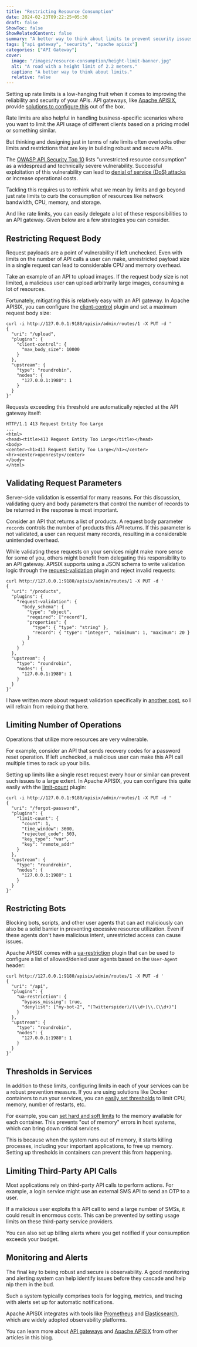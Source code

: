 ```yaml
---
title: "Restricting Resource Consumption"
date: 2024-02-23T09:22:25+05:30
draft: false
ShowToc: false
ShowRelatedContent: false
summary: "A better way to think about limits to prevent security issues from resource starvation."
tags: ["api gateway", "security", "apache apisix"]
categories: ["API Gateway"]
cover:
  image: "/images/resource-consumption/height-limit-banner.jpg"
  alt: "A road with a height limit of 2.2 meters."
  caption: "A better way to think about limits."
  relative: false
---
```


Setting up rate limits is a low-hanging fruit when it comes to improving the reliability and security of your APIs. API gateways, like [Apache APISIX](https://apisix.apache.org/), provide [solutions to configure this](https://apisix.apache.org/docs/apisix/plugins/limit-req/) out of the box.

Rate limits are also helpful in handling business-specific scenarios where you want to limit the API usage of different clients based on a pricing model or something similar.

But thinking and designing just in terms of rate limits often overlooks other limits and restrictions that are key in building robust and secure APIs.

The [OWASP API Security Top 10](https://owasp.org/API-Security/editions/2023/en/0x00-header/) lists "unrestricted resource consumption" as a widespread and technically severe vulnerability. Successful exploitation of this vulnerability can lead to [denial of service (DoS) attacks](https://en.wikipedia.org/wiki/Denial-of-service_attack) or increase operational costs.

Tackling this requires us to rethink what we mean by limits and go beyond just rate limits to curb the consumption of resources like network bandwidth, CPU, memory, and storage.

And like rate limits, you can easily delegate a lot of these responsibilities to an API gateway. Given below are a few strategies you can consider.

## Restricting Request Body

Request payloads are a point of vulnerability if left unchecked. Even with limits on the number of API calls a user can make, unrestricted payload size in a single request can lead to considerable CPU and memory overhead.

Take an example of an API to upload images. If the request body size is not limited, a malicious user can upload arbitrarily large images, consuming a lot of resources.

Fortunately, mitigating this is relatively easy with an API gateway. In Apache APISIX, you can configure the [client-control](https://apisix.apache.org/docs/apisix/plugins/client-control/) plugin and set a maximum request body size:

```shell
curl -i http://127.0.0.1:9180/apisix/admin/routes/1 -X PUT -d '
{
  "uri": "/upload",
  "plugins": {
    "client-control": {
      "max_body_size": 10000
    }
  },
  "upstream": {
    "type": "roundrobin",
    "nodes": {
      "127.0.0.1:1980": 1
    }
  }
}'
```

Requests exceeding this threshold are automatically rejected at the API gateway itself:

```shell
HTTP/1.1 413 Request Entity Too Large
...
<html>
<head><title>413 Request Entity Too Large</title></head>
<body>
<center><h1>413 Request Entity Too Large</h1></center>
<hr><center>openresty</center>
</body>
</html>
```

## Validating Request Parameters

Server-side validation is essential for many reasons. For this discussion, validating query and body parameters that control the number of records to be returned in the response is most important.

Consider an API that returns a list of products. A request body parameter `records` controls the number of products this API returns. If this parameter is not validated, a user can request many records, resulting in a considerable unintended overhead.

While validating these requests on your services might make more sense for some of you, others might benefit from delegating this responsibility to an API gateway. APISIX supports using a JSON schema to write validation logic through the [request-validation](https://apisix.apache.org/docs/apisix/plugins/request-validation/) plugin and reject invalid requests:

```shell
curl http://127.0.0.1:9180/apisix/admin/routes/1 -X PUT -d '
{
  "uri": "/products",
  "plugins": {
    "request-validation": {
      "body_schema": {
        "type": "object",
        "required": ["record"],
        "properties": {
          "type": { "type": "string" },
          "record": { "type": "integer", "minimum": 1, "maximum": 20 }
        }
      }
    }
  },
  "upstream": {
    "type": "roundrobin",
    "nodes": {
      "127.0.0.1:1980": 1
    }
  }
}'
```

I have written more about request validation specifically in [another post](/posts/request-validation/), so I will refrain from redoing that here.

## Limiting Number of Operations

Operations that utilize more resources are very vulnerable.

For example, consider an API that sends recovery codes for a password reset operation. If left unchecked, a malicious user can make this API call multiple times to rack up your bills.

Setting up limits like a single reset request every hour or similar can prevent such issues to a large extent. In Apache APISIX, you can configure this quite easily with the [limit-count](https://apisix.apache.org/docs/apisix/plugins/limit-count/) plugin:

```shell
curl -i http://127.0.0.1:9180/apisix/admin/routes/1 -X PUT -d '
{
  "uri": "/forgot-password",
  "plugins": {
    "limit-count": {
      "count": 1,
      "time_window": 3600,
      "rejected_code": 503,
      "key_type": "var",
      "key": "remote_addr"
    }
  },
  "upstream": {
    "type": "roundrobin",
    "nodes": {
      "127.0.0.1:1980": 1
    }
  }
}'
```

## Restricting Bots

Blocking bots, scripts, and other user agents that can act maliciously can also be a solid barrier in preventing excessive resource utilization. Even if these agents don't have malicious intent, unrestricted access can cause issues.

Apache APISIX comes with a [ua-restriction](https://apisix.apache.org/docs/apisix/plugins/ua-restriction/) plugin that can be used to configure a list of allowed/denied user agents based on the `User-Agent` header:

```shell
curl http://127.0.0.1:9180/apisix/admin/routes/1 -X PUT -d '
{
  "uri": "/api",
  "plugins": {
    "ua-restriction": {
      "bypass_missing": true,
      "denylist": ["my-bot-2", "(Twitterspider)/(\\d+)\\.(\\d+)"]
    }
  },
  "upstream": {
    "type": "roundrobin",
    "nodes": {
      "127.0.0.1:1980": 1
    }
  }
}'
```

## Thresholds in Services

In addition to these limits, configuring limits in each of your services can be a robust prevention measure. If you are using solutions like Docker containers to run your services, you can [easily set thresholds](https://docs.docker.com/config/containers/resource_constraints/) to limit CPU, memory, number of restarts, etc.

For example, you can [set hard and soft limits](https://docs.docker.com/config/containers/resource_constraints/#limit-a-containers-access-to-memory) to the memory available for each container. This prevents "out of memory" errors in host systems, which can bring down critical services.

This is because when the system runs out of memory, it starts killing processes, including your important applications, to free up memory. Setting up thresholds in containers can prevent this from happening.

## Limiting Third-Party API Calls

Most applications rely on third-party API calls to perform actions. For example, a login service might use an external SMS API to send an OTP to a user.

If a malicious user exploits this API call to send a large number of SMSs, it could result in enormous costs. This can be prevented by setting usage limits on these third-party service providers.

You can also set up billing alerts where you get notified if your consumption exceeds your budget.

## Monitoring and Alerts

The final key to being robust and secure is observability. A good monitoring and alerting system can help identify issues before they cascade and help nip them in the bud.

Such a system typically comprises tools for logging, metrics, and tracing with alerts set up for automatic notifications.

Apache APISIX integrates with tools like [Prometheus](/posts/introduction-to-monitoring-microservices/) and [Elasticsearch](/posts/apisix-logs-elk/), which are widely adopted observability platforms.

You can learn more about [API gateways](/categories/api-gateway/) and [Apache APISIX](/tags/apache-apisix/) from other articles in this blog.
